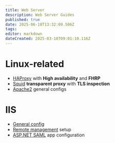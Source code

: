 ```yaml
---
title: Web Server
description: Web Server Guides
published: true
date: 2025-06-18T13:32:09.506Z
tags: 
editor: markdown
dateCreated: 2025-03-10T09:01:10.116Z
---
```


# Linux-related

- [HAProxy](/web-server/haproxy) with **High availability** and **FHRP**
- [Squid](/web-server/transparent-proxy) **transparent proxy** with **TLS inspection**
- [Apache2](/web-server/apache2) general configs

# IIS

- [General config](/web-server/iis)
- [Remote management](/web-server/iis-remote-mgmt) setup
- [ASP.NET SAML](/web-server/aspnet-saml) app configuration
